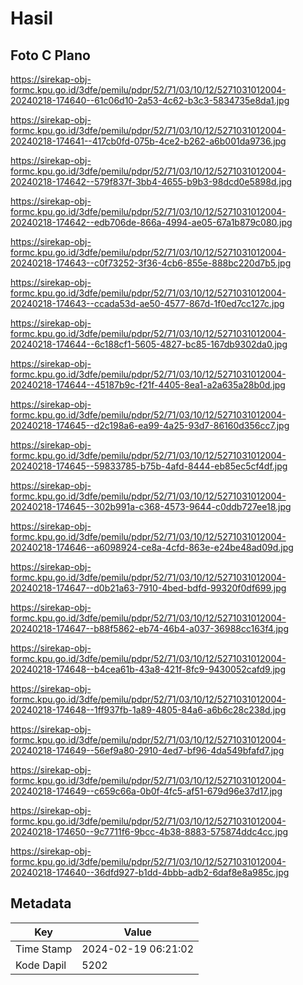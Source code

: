 # Hasil

## Foto C Plano

https://sirekap-obj-formc.kpu.go.id/3dfe/pemilu/pdpr/52/71/03/10/12/5271031012004-20240218-174640--61c06d10-2a53-4c62-b3c3-5834735e8da1.jpg

https://sirekap-obj-formc.kpu.go.id/3dfe/pemilu/pdpr/52/71/03/10/12/5271031012004-20240218-174641--417cb0fd-075b-4ce2-b262-a6b001da9736.jpg

https://sirekap-obj-formc.kpu.go.id/3dfe/pemilu/pdpr/52/71/03/10/12/5271031012004-20240218-174642--579f837f-3bb4-4655-b9b3-98dcd0e5898d.jpg

https://sirekap-obj-formc.kpu.go.id/3dfe/pemilu/pdpr/52/71/03/10/12/5271031012004-20240218-174642--edb706de-866a-4994-ae05-67a1b879c080.jpg

https://sirekap-obj-formc.kpu.go.id/3dfe/pemilu/pdpr/52/71/03/10/12/5271031012004-20240218-174643--c0f73252-3f36-4cb6-855e-888bc220d7b5.jpg

https://sirekap-obj-formc.kpu.go.id/3dfe/pemilu/pdpr/52/71/03/10/12/5271031012004-20240218-174643--ccada53d-ae50-4577-867d-1f0ed7cc127c.jpg

https://sirekap-obj-formc.kpu.go.id/3dfe/pemilu/pdpr/52/71/03/10/12/5271031012004-20240218-174644--6c188cf1-5605-4827-bc85-167db9302da0.jpg

https://sirekap-obj-formc.kpu.go.id/3dfe/pemilu/pdpr/52/71/03/10/12/5271031012004-20240218-174644--45187b9c-f21f-4405-8ea1-a2a635a28b0d.jpg

https://sirekap-obj-formc.kpu.go.id/3dfe/pemilu/pdpr/52/71/03/10/12/5271031012004-20240218-174645--d2c198a6-ea99-4a25-93d7-86160d356cc7.jpg

https://sirekap-obj-formc.kpu.go.id/3dfe/pemilu/pdpr/52/71/03/10/12/5271031012004-20240218-174645--59833785-b75b-4afd-8444-eb85ec5cf4df.jpg

https://sirekap-obj-formc.kpu.go.id/3dfe/pemilu/pdpr/52/71/03/10/12/5271031012004-20240218-174645--302b991a-c368-4573-9644-c0ddb727ee18.jpg

https://sirekap-obj-formc.kpu.go.id/3dfe/pemilu/pdpr/52/71/03/10/12/5271031012004-20240218-174646--a6098924-ce8a-4cfd-863e-e24be48ad09d.jpg

https://sirekap-obj-formc.kpu.go.id/3dfe/pemilu/pdpr/52/71/03/10/12/5271031012004-20240218-174647--d0b21a63-7910-4bed-bdfd-99320f0df699.jpg

https://sirekap-obj-formc.kpu.go.id/3dfe/pemilu/pdpr/52/71/03/10/12/5271031012004-20240218-174647--b88f5862-eb74-46b4-a037-36988cc163f4.jpg

https://sirekap-obj-formc.kpu.go.id/3dfe/pemilu/pdpr/52/71/03/10/12/5271031012004-20240218-174648--b4cea61b-43a8-421f-8fc9-9430052cafd9.jpg

https://sirekap-obj-formc.kpu.go.id/3dfe/pemilu/pdpr/52/71/03/10/12/5271031012004-20240218-174648--1ff937fb-1a89-4805-84a6-a6b6c28c238d.jpg

https://sirekap-obj-formc.kpu.go.id/3dfe/pemilu/pdpr/52/71/03/10/12/5271031012004-20240218-174649--56ef9a80-2910-4ed7-bf96-4da549bfafd7.jpg

https://sirekap-obj-formc.kpu.go.id/3dfe/pemilu/pdpr/52/71/03/10/12/5271031012004-20240218-174649--c659c66a-0b0f-4fc5-af51-679d96e37d17.jpg

https://sirekap-obj-formc.kpu.go.id/3dfe/pemilu/pdpr/52/71/03/10/12/5271031012004-20240218-174650--9c7711f6-9bcc-4b38-8883-575874ddc4cc.jpg

https://sirekap-obj-formc.kpu.go.id/3dfe/pemilu/pdpr/52/71/03/10/12/5271031012004-20240218-174640--36dfd927-b1dd-4bbb-adb2-6daf8e8a985c.jpg


## Metadata

| Key        | Value               |
| ---------- | ------------------- |
| Time Stamp | 2024-02-19 06:21:02 |
| Kode Dapil | 5202                |



